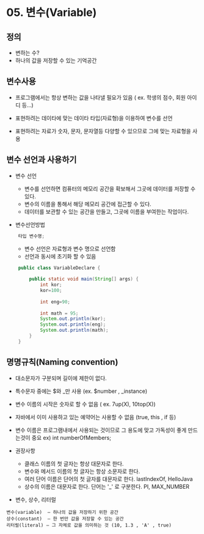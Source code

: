 # 05. 변수(Variable)
##  정의 
  * 변하는 수?
  * 하나의 값을 저장할 수 있는 기억공간


##  변수사용

* 프로그램에서는 항상 변하는 값을 나타낼 필요가 있음
  ( ex. 학생의 점수, 회원 아이디 등...)

* 표현하려는 데이타에 맞는 데이타 타입(자료형)을 이용하여 변수를 선언

* 표현하려는 자료가 숫자, 문자, 문자열등 다양할 수 있으므로 그에 맞는 자료형을 사용

## 변수 선언과 사용하기 
* 변수 선언
   + 변수를 선언하면 컴퓨터의 메모리 공간을 확보해서 그곳에 데이터를 저장할 수 있다.
   + 변수의 이름을 통해서 해당 메모리 공간에 접근할 수 있다.
   + 데이터를 보관할 수 있는 공간을 만들고, 그곳에 이름을 부여한는 작업이다.
     
* 변수선언방법
   ```java
	타입 변수명;
   ```
     
   + 변수 선언은 자료형과 변수 명으로 선언함
   + 선언과 동시에 초기화 할 수 있음
   ```java
	public class VariableDeclare {
	
		public static void main(String[] args) {
			int kor;
			kor=100;
	
			int eng=90;	
			
			int math = 95;
			System.out.println(kor);
			System.out.println(eng);
			System.out.println(math);
		}
 	}
   ```

## 명명규칙(Naming convention)
 * 대소문자가 구분되며 길이에 제한이 없다.
 * 특수문자 중에는 $와 _만 사용 (ex. $number , _instance)
 * 변수 이름의 시작은 숫자로 할 수 없음 ( ex. 7up(X), 10top(X))
 * 자바에서 이미 사용하고 있는 예약어는 사용할 수 없음 (true, this , if 등)
 * 변수 이름은 프로그램내에서 사용되는 것이므로 그 용도에 맞고 가독성이 좋게 만드는것이 중요
    ex) int numberOfMembers;
 
 * 권장사항
   + 클래스 이름의 첫 글자는 항상 대문자로 한다.
   + 변수와 메서드 이름의 첫 글자는 항상 소문자로 한다.
   + 여러 단어 이름은 단어의 첫 글자를 대문자로 한다.
   	lastIndexOf, HelloJava
   + 상수의 이름은 대문자로 한다. 단어는 '_' 로 구분한다.
	PI, MAX_NUMBER

  * 변수, 상수, 리터럴
```
변수(variable)  – 하나의 값을 저장하기 위한 공간
상수(constant)  – 한 번만 값을 저장할 수 있는 공간
리터럴(literal) – 그 자체로 값을 의미하는 것 (10, 1.3 , 'A' , true)
```
